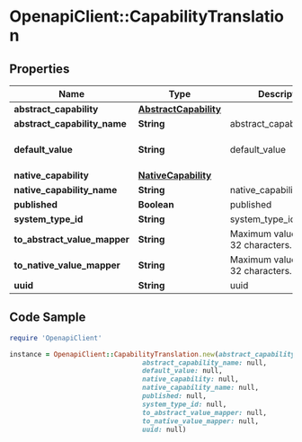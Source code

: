 # OpenapiClient::CapabilityTranslation

## Properties

Name | Type | Description | Notes
------------ | ------------- | ------------- | -------------
**abstract_capability** | [**AbstractCapability**](AbstractCapability.md) |  | [optional] 
**abstract_capability_name** | **String** | abstract_capability_name | [optional] 
**default_value** | **String** | default_value | [optional] [default to &#39; &#39;]
**native_capability** | [**NativeCapability**](NativeCapability.md) |  | [optional] 
**native_capability_name** | **String** | native_capability_name | [optional] 
**published** | **Boolean** | published | [optional] 
**system_type_id** | **String** | system_type_id | [optional] 
**to_abstract_value_mapper** | **String** | Maximum value length is 32 characters. | [optional] 
**to_native_value_mapper** | **String** | Maximum value length is 32 characters. | [optional] 
**uuid** | **String** | uuid | [optional] 

## Code Sample

```ruby
require 'OpenapiClient'

instance = OpenapiClient::CapabilityTranslation.new(abstract_capability: null,
                                 abstract_capability_name: null,
                                 default_value: null,
                                 native_capability: null,
                                 native_capability_name: null,
                                 published: null,
                                 system_type_id: null,
                                 to_abstract_value_mapper: null,
                                 to_native_value_mapper: null,
                                 uuid: null)
```


